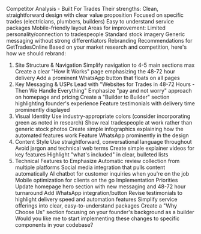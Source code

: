 Competitor Analysis - Built For Trades
Their strengths:
Clean, straightforward design with clear value proposition
Focused on specific trades (electricians, plumbers, builders)
Easy to understand service packages
Mobile-friendly layout
Areas for improvement:
Limited personality/connection to tradespeople
Standard stock imagery
Generic messaging without strong differentiators
Rebranding Recommendations for GetTradesOnline
Based on your market research and competition, here's how we should rebrand:
1. Site Structure & Navigation
Simplify navigation to 4-5 main sections max
Create a clear "How It Works" page emphasizing the 48-72 hour delivery
Add a prominent WhatsApp button that floats on all pages
2. Key Messaging & USPs
Lead with "Websites for Trades in 48-72 Hours - Then We Handle Everything"
Emphasize "pay and not worry" approach on homepage and pricing
Create a "Builder to Builder" section highlighting founder's experience
Feature testimonials with delivery time prominently displayed
3. Visual Identity
Use industry-appropriate colors (consider incorporating green as noted in research)
Show real tradespeople at work rather than generic stock photos
Create simple infographics explaining how the automated features work
Feature WhatsApp prominently in the design
4. Content Style
Use straightforward, conversational language throughout
Avoid jargon and technical web terms
Create simple explainer videos for key features
Highlight "what's included" in clear, bulleted lists
5. Technical Features to Emphasize
Automatic review collection from multiple platforms
Social media integration that pulls content automatically
AI chatbot for customer inquiries when you're on the job
Mobile optimization for clients on the go
Implementation Priorities
Update homepage hero section with new messaging and 48-72 hour turnaround
Add WhatsApp integration/button
Revise testimonials to highlight delivery speed and automation features
Simplify service offerings into clear, easy-to-understand packages
Create a "Why Choose Us" section focusing on your founder's background as a builder
Would you like me to start implementing these changes to specific components in your codebase?